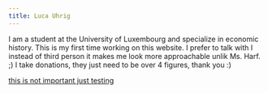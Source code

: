 ```yaml
---
title: Luca Uhrig
---
```

I am a student at the University of Luxembourg and specialize in economic history. This is my first time working on this website. I prefer to talk with I instead of third person it makes me look more approachable unlik Ms. Harf. ;) 
I take donations, they just need to be over 4 figures, thank you :) 

 <a href = "https://twitter.com/elhotzo/status/1708828716506190175"> this is not important just testing </a>
